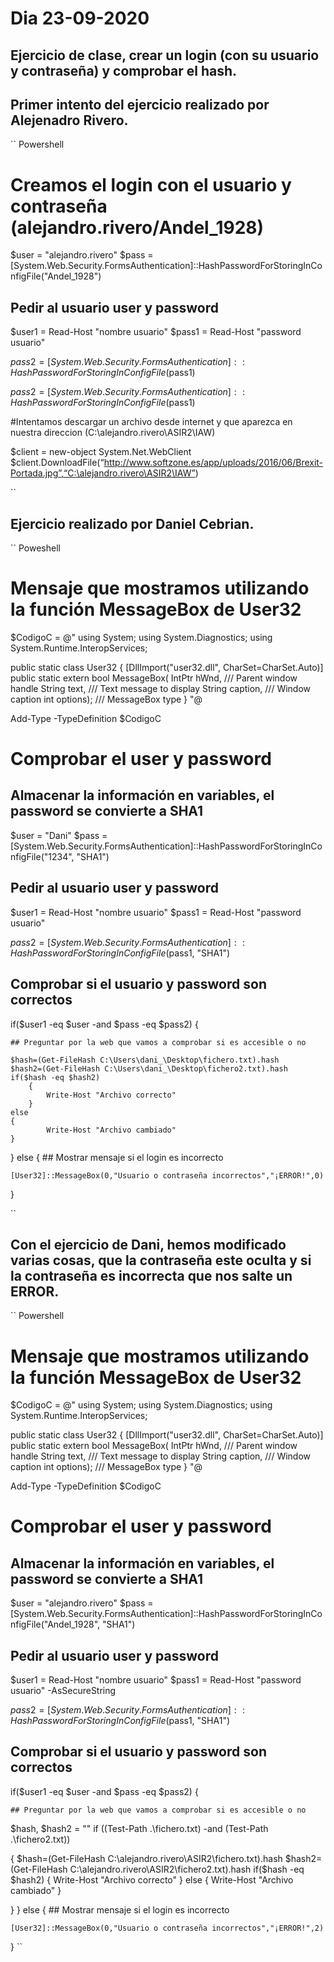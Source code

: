 # Dia  23-09-2020
	
## Ejercicio  de clase, crear un login (con su usuario y contraseña) y comprobar el hash.

## Primer intento del ejercicio realizado por Alejenadro Rivero.

`` Powershell

# Creamos el login con el usuario y contraseña (alejandro.rivero/Andel_1928)

[Reflection.Assembly]::LoadWithPartialName("System.Web")

$user = "alejandro.rivero"
$pass = [System.Web.Security.FormsAuthentication]::HashPasswordForStoringInConfigFile("Andel_1928")

## Pedir al usuario user y password

$user1 = Read-Host "nombre usuario"
$pass1 = Read-Host "password usuario"

$pass2 = [System.Web.Security.FormsAuthentication]::HashPasswordForStoringInConfigFile($pass1)

$pass2 = [System.Web.Security.FormsAuthentication]::HashPasswordForStoringInConfigFile($pass1)

#Intentamos descargar un archivo desde internet y que aparezca en nuestra direccion (C:\alejandro.rivero\ASIR2\IAW)

$client = new-object System.Net.WebClient
$client.DownloadFile(“http://www.softzone.es/app/uploads/2016/06/Brexit-Portada.jpg”,“C:\alejandro.rivero\ASIR2\IAW”)

``


## Ejercicio realizado por Daniel Cebrian.

`` Poweshell
# Mensaje que mostramos utilizando la función MessageBox de User32
 
$CodigoC = @" 
using System;
using System.Diagnostics;
using System.Runtime.InteropServices;
 
public static class User32
{
    [DllImport("user32.dll", CharSet=CharSet.Auto)]
    public static extern bool MessageBox(
    IntPtr hWnd,     /// Parent window handle 
    String text,     /// Text message to display
    String caption,  /// Window caption
    int options);    /// MessageBox type
}
"@
 
Add-Type -TypeDefinition $CodigoC
 
 
# Comprobar el user y password
 
## Almacenar la información en variables, el password se convierte a SHA1
 
[Reflection.Assembly]::LoadWithPartialName("System.Web")
 
$user = "Dani"
$pass = [System.Web.Security.FormsAuthentication]::HashPasswordForStoringInConfigFile("1234", "SHA1")
 
## Pedir al usuario user y password
 
$user1 = Read-Host "nombre usuario"
$pass1 = Read-Host "password usuario"
 
$pass2 = [System.Web.Security.FormsAuthentication]::HashPasswordForStoringInConfigFile($pass1, "SHA1")
 
## Comprobar si el usuario y password son correctos
 
if($user1 -eq $user -and $pass -eq $pass2)
{
 
    ## Preguntar por la web que vamos a comprobar si es accesible o no
 
    $hash=(Get-FileHash C:\Users\dani_\Desktop\fichero.txt).hash
    $hash2=(Get-FileHash C:\Users\dani_\Desktop\fichero2.txt).hash
    if($hash -eq $hash2)
        {
            Write-Host "Archivo correcto"
        }
    else
    {
            Write-Host "Archivo cambiado"
    }

}
else
{
    ## Mostrar mensaje si el login es incorrecto
 
    [User32]::MessageBox(0,"Usuario o contraseña incorrectos","¡ERROR!",0)
}

``

## Con el ejercicio de Dani, hemos modificado varias cosas, que la contraseña este oculta y si la contraseña es incorrecta que nos salte un ERROR.

`` Powershell

# Mensaje que mostramos utilizando la función MessageBox de User32
 
$CodigoC = @" 
using System;
using System.Diagnostics;
using System.Runtime.InteropServices;
 
public static class User32
{
    [DllImport("user32.dll", CharSet=CharSet.Auto)]
    public static extern bool MessageBox(
    IntPtr hWnd,     /// Parent window handle 
    String text,     /// Text message to display
    String caption,  /// Window caption
    int options);    /// MessageBox type
}
"@
 
Add-Type -TypeDefinition $CodigoC
 
 
# Comprobar el user y password
 
## Almacenar la información en variables, el password se convierte a SHA1
 
[Reflection.Assembly]::LoadWithPartialName("System.Web")
 
$user = "alejandro.rivero"
$pass = [System.Web.Security.FormsAuthentication]::HashPasswordForStoringInConfigFile("Andel_1928", "SHA1")
 
## Pedir al usuario user y password
 
$user1 = Read-Host "nombre usuario"
$pass1 = Read-Host "password usuario" -AsSecureString
 
$pass2 = [System.Web.Security.FormsAuthentication]::HashPasswordForStoringInConfigFile($pass1, "SHA1")
 
## Comprobar si el usuario y password son correctos
 
if($user1 -eq $user -and $pass -eq $pass2)
{
 
    ## Preguntar por la web que vamos a comprobar si es accesible o no
 
   $hash, $hash2 = ""
   if ((Test-Path .\fichero.txt) -and (Test-Path .\fichero2.txt))
      
 {
    $hash=(Get-FileHash C:\alejandro.rivero\ASIR2\fichero.txt).hash
    $hash2=(Get-FileHash C:\alejandro.rivero\ASIR2\fichero2.txt).hash
    if($hash -eq $hash2)
        {
            Write-Host "Archivo correcto"
        }
    else
        {
            Write-Host "Archivo cambiado"
        }

}
}
else
{
    ## Mostrar mensaje si el login es incorrecto
 
    [User32]::MessageBox(0,"Usuario o contraseña incorrectos","¡ERROR!",2)
}
``
